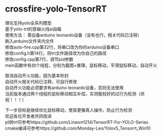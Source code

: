 # crossfire-yolo-TensorRT   
理论支持yolo全系列模型  
基于yolo-trt的穿越火线ai自瞄  
使用方法： 
需自备arduino leonardo设备（没有也行，相关代码已注释）  
刷入arduino文件夹内文件  
修改auto-fire.cpp第32行，将串口改为你的arduino设备串口  
修改config.h第14行，将trt文件路径改为你自己的路径  
修改config.cpp第7行，调节pid参数  
main函数中有四个线程，分别为截图+推理，鼠标移动，平滑鼠标移动，自动开火  
  
取消自动开火功能，因为基本秒封  
自动开火相关代码已注释，可自行修改  
自动开火功能必须要求有arduino leonardo设备，否则无法使用  
当前版本通过两个线程的鼠标移动相互补偿，实测能较好的过行为检测（庆祝！！！）  
  
  
下一步目标是继续优化鼠标移动，使其更像真人操作，防止行为检测  
欢迎各位开发者共同改进  
pt转trt可参考https://github.com/Linaom1214/TensorRT-For-YOLO-Series  
cmake编译可参考https://github.com/Monday-Leo/Yolov5_Tensorrt_Win10  
 
